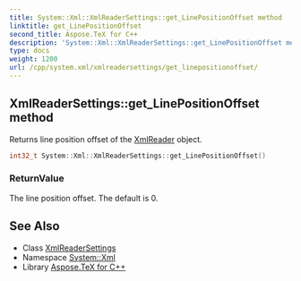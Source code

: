 ```yaml
---
title: System::Xml::XmlReaderSettings::get_LinePositionOffset method
linktitle: get_LinePositionOffset
second_title: Aspose.TeX for C++
description: 'System::Xml::XmlReaderSettings::get_LinePositionOffset method. Returns line position offset of the XmlReader object in C++.'
type: docs
weight: 1200
url: /cpp/system.xml/xmlreadersettings/get_linepositionoffset/
---
```

## XmlReaderSettings::get_LinePositionOffset method


Returns line position offset of the [XmlReader](../../xmlreader/) object.

```cpp
int32_t System::Xml::XmlReaderSettings::get_LinePositionOffset()
```


### ReturnValue

The line position offset. The default is 0.

## See Also

* Class [XmlReaderSettings](../)
* Namespace [System::Xml](../../)
* Library [Aspose.TeX for C++](../../../)
